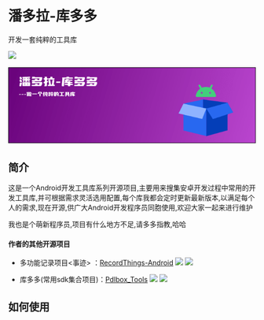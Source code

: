 # 潘多拉-库多多

开发一套纯粹的工具库

[![](https://jitpack.io/v/com.gitee.clbDream/pdl-box_library.svg)](https://jitpack.io/#com.gitee.clbDream/pdl-box_library)

![](images/banner.png)

## 简介

这是一个Android开发工具库系列开源项目,主要用来搜集安卓开发过程中常用的开发工具库,并可根据需求灵活选用配置,每个库我都会定时更新最新版本,以满足每个人的需求,现在开源,供广大Android开发程序员同胞使用,欢迎大家一起来进行维护

我也是个萌新程序员,项目有什么地方不足,请多多指教,哈哈

#### 作者的其他开源项目

* 多功能记录项目<事迹>
  ：[RecordThings-Android](https://github.com/clbDream/RecordThings-Android) ![](https://img.shields.io/github/stars/clbDream/RecordThings-Android.svg) ![](https://img.shields.io/github/forks/clbDream/RecordThings-Android.svg)
  
* 库多多(常用sdk集合项目)：[Pdlbox_Tools](https://github.com/clbDream/Pdlbox_Tools) ![](https://img.shields.io/github/stars/clbDream/Pdlbox_Tools.svg) ![](https://img.shields.io/github/forks/clbDream/Pdlbox_Tools.svg)

## 如何使用
